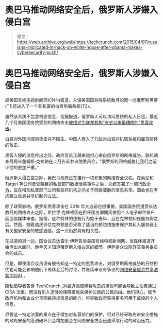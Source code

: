 # 奥巴马推动网络安全后，俄罗斯人涉嫌入侵白宫 

> 原文：<https://web.archive.org/web/https://techcrunch.com/2015/04/07/russians-implicated-in-hack-on-white-house-after-obama-makes-cybersecurity-push/>

# 奥巴马推动网络安全后，俄罗斯人涉嫌入侵白宫

据美国有线电视新闻网(CNN)报道，入侵美国国务院系统数月的同一批俄罗斯黑客(T1)还进入了一个非机密的白宫电脑系统(T2)。

虽然该系统不包含机密信息，但据报道，俄罗斯人可以访问总统的私人日程。最近几个月美国国务院受到的网络攻击[被描述为联邦机构“有史以来最糟糕的”黑客攻击](https://web.archive.org/web/20221206122325/http://www.cnn.com/2015/03/10/politics/state-department-hack-worst-ever/index.html)。

白宫对外国间谍的攻击并不陌生。中国人卷入了几起对白宫非机密系统和雇员邮件的攻击。

黑客入侵的消息传出之际，政府官员正越来越担心来自俄罗斯的网络威胁。联邦调查局局长詹姆斯·克拉珀在二月告诉参议院委员会，“俄罗斯的网络威胁比我们之前评估的更加严重。”

俄罗斯入侵白宫之际，奥巴马政府正在推行一项积极的网络安全议程。在索尼和 Target 等公司备受瞩目的私营部门数据泄露事件之后，总统[签署了一项行政命令](https://web.archive.org/web/20221206122325/http://www.washingtonpost.com/blogs/post-politics/wp/2015/02/12/obama-to-sign-executive-order-on-cybersecurity-threats/)，旨在增加私营部门公司和联邦机构之间关于网络威胁的信息共享。国会也在考虑建立信息共享机制的立法。

除了政策影响，俄罗斯黑客攻击在 2016 年大选前也很重要。美国国务院遭受长达数月的网络攻击之际，希拉里·克林顿因在担任国务卿期间使用个人电子邮件账户而面临媒体审查。据信，这种特殊的违规行为始于去年，远在克林顿卸任国务卿之后。然而，随着选民评估克林顿是否采取了适当的预防措施来保护其私人服务器上有关国家安全的敏感通信，这一点仍然具有相关性。

在过道的另一边，国会议员达雷尔·伊萨告诉美国有线电视新闻网，当媒体报道开始浮出水面时，他今天才知道俄罗斯入侵白宫的细节。伊萨是众议院外交事务委员会的成员。

但是，即使国会议员没有被告知这一特定的黑客攻击，对俄罗斯网络威胁的日益担忧也可能会影响他们下周休会后的讨论，并继续审议有争议的[网络安全信息共享法案(CISA)](https://web.archive.org/web/20221206122325/https://www.congress.gov/bill/114th-congress/senate-bill/754/summary/00) 。

隐私倡导者告诉 TechCrunch ,对最近高调黑客攻击的担忧可能会导致立法者通过 CISA 法案，而没有引入足够的保障措施来保护公民的公民自由。他们担心，赋予政府机构和企业分享网络违规信息的能力，将导致政府获得更多可用于监控的个人信息。

尽管这一特定法案的重点在于增加对私营部门的保护，但对已经采取先进安全措施的政府安全的高调破坏只会增加国会在网络安全方面迅速采取行动的政治压力。